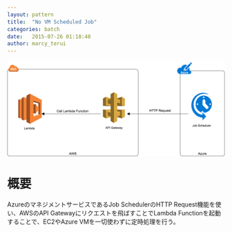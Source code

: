 ```yaml
---
layout: pattern
title:  "No VM Scheduled Job"
categories: batch
date:   2015-07-26 01:18:48
author: marcy_terui
---
```


![No VM Scheduled Job](/images/no-vm-scheduled-job.png "No VM Scheduled Job")

# 概要
AzureのマネジメントサービスであるJob SchedulerのHTTP Request機能を使い、AWSのAPI Gatewayにリクエストを飛ばすことでLambda Functionを起動することで、EC2やAzure VMを一切使わずに定時処理を行う。
